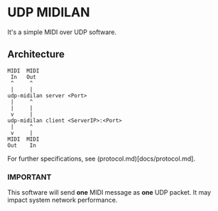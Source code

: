 # UDP MIDILAN
It's a simple MIDI over UDP software.

## Architecture

```
MIDI  MIDI
 In   Out
 ^     ^
 |     |
udp-midilan server <Port>
 |     ^
 |     |
 v     |
udp-midilan client <ServerIP>:<Port>
 |     ^
 v     |
MIDI  MIDI
Out    In
```
For further specifications, see (protocol.md)[docs/protocol.md].

### IMPORTANT
This software will send **one** MIDI message as **one** UDP packet.
It may impact system network performance.

